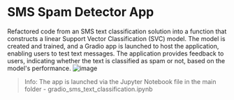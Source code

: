 # SMS Spam Detector App
Refactored code from an SMS text classification solution into a function that constructs a linear Support Vector Classification (SVC) model. The model is created and trained, and a Gradio app is launched to host the application, enabling users to test text messages. The application provides feedback to users, indicating whether the text is classified as spam or not, based on the model's performance.
![image](https://github.com/user-attachments/assets/cdd19b91-0836-4142-ac2f-923db6d3df39)


>Info: The app is launched via the Jupyter Notebook file in the main folder - gradio_sms_text_classification.ipynb

